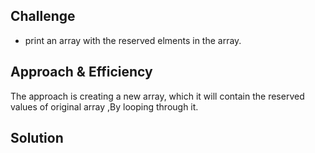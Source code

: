 ## Challenge
- print an array with the reserved elments in the array.

## Approach & Efficiency
The approach is creating a new array, which it will contain the reserved values of original array ,By looping through it.

## Solution
